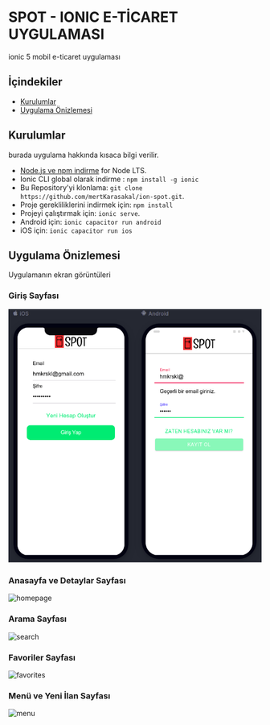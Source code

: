 # SPOT - IONIC E-TİCARET UYGULAMASI

ionic 5 mobil e-ticaret uygulaması


## İçindekiler
- [Kurulumlar](#kurulumlar)
- [Uygulama Önizlemesi](#uygulama-onizlemesi)

## Kurulumlar

burada uygulama hakkında kısaca bilgi verilir.

* [Node.js ve npm indirme](https://nodejs.org/) for Node LTS.
* Ionic CLI global olarak indirme : `npm install -g ionic`
* Bu Repository'yi klonlama: `git clone https://github.com/mertKarasakal/ion-spot.git`.
* Proje gerekliliklerini indirmek için: `npm install`
* Projeyi çalıştırmak için: `ionic serve`.
* Android için: `ionic capacitor run android`
* iOS için: `ionic capacitor run ios`


## Uygulama Önizlemesi

Uygulamanın ekran görüntüleri

### Giriş Sayfası

![login](/resources/screenshots/login.png)

### Anasayfa ve Detaylar Sayfası
![homepage](/resources/screenshots/homepage.jpg)

### Arama Sayfası
![search](/resources/screenshots/search.jpg)

### Favoriler Sayfası
![favorites](/resources/screenshots/favorites.jpg)

### Menü ve Yeni İlan Sayfası
![menu](/resources/screenshots/menu.jpg)




